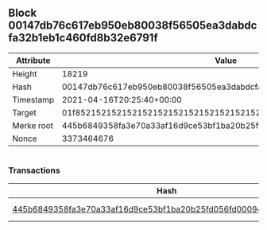 ## Block 00147db76c617eb950eb80038f56505ea3dabdcfa32b1eb1c460fd8b32e6791f

Attribute | Value
--- | ---
Height | 18219
Hash | 00147db76c617eb950eb80038f56505ea3dabdcfa32b1eb1c460fd8b32e6791f
Timestamp | 2021-04-16T20:25:40+00:00
Target | 01f8521521521521521521521521521521521521521521521521521521521521
Merke root | 445b6849358fa3e70a33af16d9ce53bf1ba20b25fd056fd0009432002fe67237
Nonce | 3373464676

```

```

### Transactions

Hash | Amount
--- | ---
[445b6849358fa3e70a33af16d9ce53bf1ba20b25fd056fd0009432002fe67237](445b6849358fa3e70a33af16d9ce53bf1ba20b25fd056fd0009432002fe67237.md) | 10.00000000 SKEPTI 
